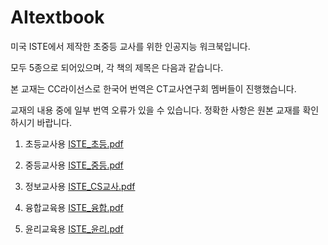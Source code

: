 # AItextbook
미국 ISTE에서 제작한 초중등 교사를 위한 인공지능 워크북입니다.


모두 5종으로 되어있으며, 각 책의 제목은 다음과 같습니다.


본 교재는 CC라이선스로 한국어 번역은 CT교사연구회 멤버들이 진행했습니다.


교재의 내용 중에 일부 번역 오류가 있을 수 있습니다. 정확한 사항은 원본 교재를 확인하시기 바랍니다.



1. 초등교사용  [ISTE_초등.pdf](https://github.com/SHKim92/AItextbook/files/13198084/ISTE_.pdf)

2. 중등교사용 [ISTE_중등.pdf](https://github.com/SHKim92/AItextbook/files/13198085/ISTE_.pdf)

3. 정보교사용 [ISTE_CS교사.pdf](https://github.com/SHKim92/AItextbook/files/13198086/ISTE_CS.pdf)

4. 융합교육용 [ISTE_융합.pdf](https://github.com/SHKim92/AItextbook/files/13198087/ISTE_.pdf)

5. 윤리교육용 [ISTE_윤리.pdf](https://github.com/SHKim92/AItextbook/files/13198090/ISTE_.pdf)

